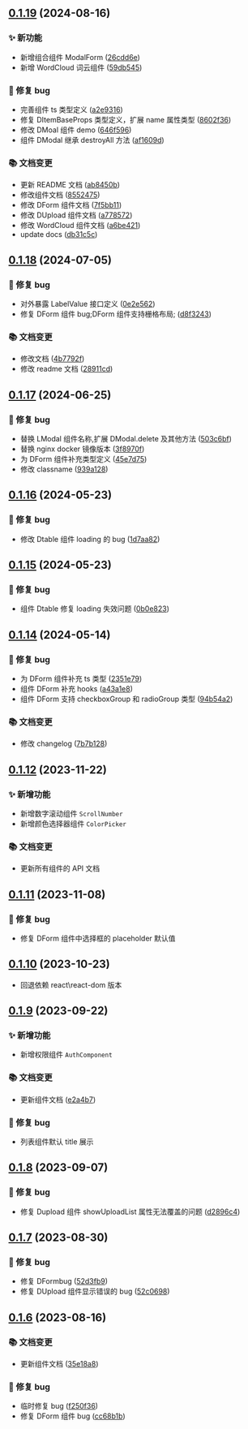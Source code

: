 ## [0.1.19](http://192.168.101.96:8090/pointcloud_frontend/basiclibrary/pcloud-components/compare/v0.1.18...v0.1.19) (2024-08-16)

### ✨ 新功能

- 新增组合组件 ModalForm ([26cdd6e](http://192.168.101.96:8090/pointcloud_frontend/basiclibrary/pcloud-components/commit/26cdd6e93c2dca65c41c19fb8ce8781a8f7a5013))
- 新增 WordCloud 词云组件 ([59db545](http://192.168.101.96:8090/pointcloud_frontend/basiclibrary/pcloud-components/commit/59db545d56ee5e03503e98d3b2dabd033c9c215f))

### 🐛 修复 bug

- 完善组件 ts 类型定义 ([a2e9316](http://192.168.101.96:8090/pointcloud_frontend/basiclibrary/pcloud-components/commit/a2e9316c10525dcdf35a1afa5c876fdc0df406a3))
- 修复 DItemBaseProps 类型定义，扩展 name 属性类型 ([8602f36](http://192.168.101.96:8090/pointcloud_frontend/basiclibrary/pcloud-components/commit/8602f36b2a9063d47b662985f56818458186cefb))
- 修改 DMoal 组件 demo ([646f596](http://192.168.101.96:8090/pointcloud_frontend/basiclibrary/pcloud-components/commit/646f596be3114f74d040067942bdcfc6b0ce1d83))
- 组件 DModal 继承 destroyAll 方法 ([af1609d](http://192.168.101.96:8090/pointcloud_frontend/basiclibrary/pcloud-components/commit/af1609d5d3ae7773c29942160e158ad29dde6ea9))

### 📚 文档变更

- 更新 README 文档 ([ab8450b](http://192.168.101.96:8090/pointcloud_frontend/basiclibrary/pcloud-components/commit/ab8450b2b95898530fe2f105ee0010aac70c0eb1))
- 修改组件文档 ([8552475](http://192.168.101.96:8090/pointcloud_frontend/basiclibrary/pcloud-components/commit/8552475b232192499cd3d064d45c4e25eba5fd32))
- 修改 DForm 组件文档 ([7f5bb11](http://192.168.101.96:8090/pointcloud_frontend/basiclibrary/pcloud-components/commit/7f5bb11a557d36095b8adac99583980e436d8176))
- 修改 DUpload 组件文档 ([a778572](http://192.168.101.96:8090/pointcloud_frontend/basiclibrary/pcloud-components/commit/a778572fee272bb22ba1b5bcd79d315b54320745))
- 修改 WordCloud 组件文档 ([a6be421](http://192.168.101.96:8090/pointcloud_frontend/basiclibrary/pcloud-components/commit/a6be421a188727bc1b22c96aaf29dbebc97b5e18))
- update docs ([db31c5c](http://192.168.101.96:8090/pointcloud_frontend/basiclibrary/pcloud-components/commit/db31c5c259668f50546ccdfc29261514e9337761))

## [0.1.18](http://192.168.101.96:8090/pointcloud_frontend/basiclibrary/pcloud-components/compare/v0.1.17...v0.1.18) (2024-07-05)

### 🐛 修复 bug

- 对外暴露 LabelValue 接口定义 ([0e2e562](http://192.168.101.96:8090/pointcloud_frontend/basiclibrary/pcloud-components/commit/0e2e562542a584b1c974d5a887b31d8f31cd75cf))
- 修复 DForm 组件 bug;DForm 组件支持栅格布局; ([d8f3243](http://192.168.101.96:8090/pointcloud_frontend/basiclibrary/pcloud-components/commit/d8f3243540c2481ce25345663b249bc7d0c55ae9))

### 📚 文档变更

- 修改文档 ([4b7792f](http://192.168.101.96:8090/pointcloud_frontend/basiclibrary/pcloud-components/commit/4b7792fba88a92bee268804a3b7ae6744ff35b1d))
- 修改 readme 文档 ([28911cd](http://192.168.101.96:8090/pointcloud_frontend/basiclibrary/pcloud-components/commit/28911cdd0bc7a3faf6342e43fc7a67ec920b4f9c))

## [0.1.17](http://192.168.101.96:8090/pointcloud_frontend/basiclibrary/pcloud-components/compare/v0.1.16...v0.1.17) (2024-06-25)

### 🐛 修复 bug

- 替换 LModal 组件名称,扩展 DModal.delete 及其他方法 ([503c6bf](http://192.168.101.96:8090/pointcloud_frontend/basiclibrary/pcloud-components/commit/503c6bf34348dbd44d103cad7d4508924b8800de))
- 替换 nginx docker 镜像版本 ([3f8970f](http://192.168.101.96:8090/pointcloud_frontend/basiclibrary/pcloud-components/commit/3f8970fc3fb1dc182bb43b2fe48de88ed6cc389a))
- 为 DForm 组件补充类型定义 ([45e7d75](http://192.168.101.96:8090/pointcloud_frontend/basiclibrary/pcloud-components/commit/45e7d75008dc5fac88653a149dcabf3b24004c57))
- 修改 classname ([939a128](http://192.168.101.96:8090/pointcloud_frontend/basiclibrary/pcloud-components/commit/939a1283754f1618e3af23238bf304c7c3fa5d95))

## [0.1.16](http://192.168.101.96:8090/pointcloud_frontend/basiclibrary/pcloud-components/compare/v0.1.15...v0.1.16) (2024-05-23)

### 🐛 修复 bug

- 修改 Dtable 组件 loading 的 bug ([1d7aa82](http://192.168.101.96:8090/pointcloud_frontend/basiclibrary/pcloud-components/commit/1d7aa821df391cf2779d2da39141cb9a5f0760c3))

## [0.1.15](http://192.168.101.96:8090/pointcloud_frontend/basiclibrary/pcloud-components/compare/v0.1.14...v0.1.15) (2024-05-23)

### 🐛 修复 bug

- 组件 Dtable 修复 loading 失效问题 ([0b0e823](http://192.168.101.96:8090/pointcloud_frontend/basiclibrary/pcloud-components/commit/0b0e823c4b14de68787baf71c06e1e75fe468aa1))

## [0.1.14](http://192.168.101.96:8090/pointcloud_frontend/basiclibrary/pcloud-components/compare/v0.1.12...v0.1.14) (2024-05-14)

### 🐛 修复 bug

- 为 DForm 组件补充 ts 类型 ([2351e79](http://192.168.101.96:8090/pointcloud_frontend/basiclibrary/pcloud-components/commit/2351e79c81cace1ddd4d76661d87f81d1b913520))
- 组件 DForm 补充 hooks ([a43a1e8](http://192.168.101.96:8090/pointcloud_frontend/basiclibrary/pcloud-components/commit/a43a1e81f45e5cd8e6d15c40ad8134204e858940))
- 组件 DForm 支持 checkboxGroup 和 radioGroup 类型 ([94b54a2](http://192.168.101.96:8090/pointcloud_frontend/basiclibrary/pcloud-components/commit/94b54a2a08edc3daf86cd585edff0d37e422ca57))

### 📚 文档变更

- 修改 changelog ([7b7b128](http://192.168.101.96:8090/pointcloud_frontend/basiclibrary/pcloud-components/commit/7b7b128f951942e03c9d71fc8ff17a260afa5b21))

## [0.1.12](https://192.168.101.96:8092/pointcloud_frontend/basiclibrary/pcloud-components/compare/v0.1.11...v0.1.12) (2023-11-22)

### ✨ 新增功能

- 新增数字滚动组件 `ScrollNumber`
- 新增颜色选择器组件 `ColorPicker`

### 📚 文档变更

- 更新所有组件的 API 文档

## [0.1.11](https://192.168.101.96:8092/pointcloud_frontend/basiclibrary/pcloud-components/compare/v0.1.9...v0.1.10) (2023-11-08)

### 🐛 修复 bug

- 修复 DForm 组件中选择框的 placeholder 默认值

## [0.1.10](https://192.168.101.96:8092/pointcloud_frontend/basiclibrary/pcloud-components/compare/v0.1.11...v0.1.12) (2023-10-23)

- 回退依赖 react\react-dom 版本

## [0.1.9](https://192.168.101.96:8092/pointcloud_frontend/basiclibrary/pcloud-components/compare/v0.1.8...v0.1.9) (2023-09-22)

### ✨ 新增功能

- 新增权限组件 `AuthComponent`

### 📚 文档变更

- 更新组件文档 ([e2a4b7](https://192.168.101.96:8092/pointcloud_frontend/basiclibrary/pcloud-components/commit/7bf1950ffa4ee954afb4d3331c1c944756e2a4b7))

### 🐛 修复 bug

- 列表组件默认 title 展示

## [0.1.8](https://192.168.101.96:8092/pointcloud_frontend/basiclibrary/pcloud-components/compare/v0.1.7...v0.1.8) (2023-09-07)

### 🐛 修复 bug

- 修复 Dupload 组件 showUploadList 属性无法覆盖的问题 ([d2896c4](https://192.168.101.96:8092/pointcloud_frontend/basiclibrary/pcloud-components/commit/d2896c498bd409f9dd7a499a7fff9f5000a3d737))

## [0.1.7](https://192.168.101.96:8092/pointcloud_frontend/basiclibrary/pcloud-components/compare/v0.1.6...v0.1.7) (2023-08-30)

### 🐛 修复 bug

- 修复 DFormbug ([52d3fb9](https://192.168.101.96:8092/pointcloud_frontend/basiclibrary/pcloud-components/commit/52d3fb92bd4d74ae782ea40b96ccd4c4a265a8e8))
- 修复 DUpload 组件显示错误的 bug ([52c0698](https://192.168.101.96:8092/pointcloud_frontend/basiclibrary/pcloud-components/commit/52c06988a55486cad8596cf855b27f7d73303342))

## [0.1.6](https://192.168.101.96:8092/pointcloud_frontend/basiclibrary/pcloud-components/compare/v0.1.5...v0.1.6) (2023-08-16)

### 📚 文档变更

- 更新组件文档 ([35e18a8](https://192.168.101.96:8092/pointcloud_frontend/basiclibrary/pcloud-components/commit/35e18a8e75fe331e2609ab25b964805b36aeef5c))

### 🐛 修复 bug

- 临时修复 bug ([f250f36](https://192.168.101.96:8092/pointcloud_frontend/basiclibrary/pcloud-components/commit/f250f362886b2e18ffa3fd0f012ef9a3d66ca4c6))
- 修复 DForm 组件 bug ([cc68b1b](https://192.168.101.96:8092/pointcloud_frontend/basiclibrary/pcloud-components/commit/cc68b1b0fc6ec45f18a0d5cc96a892c62ecaafba))
